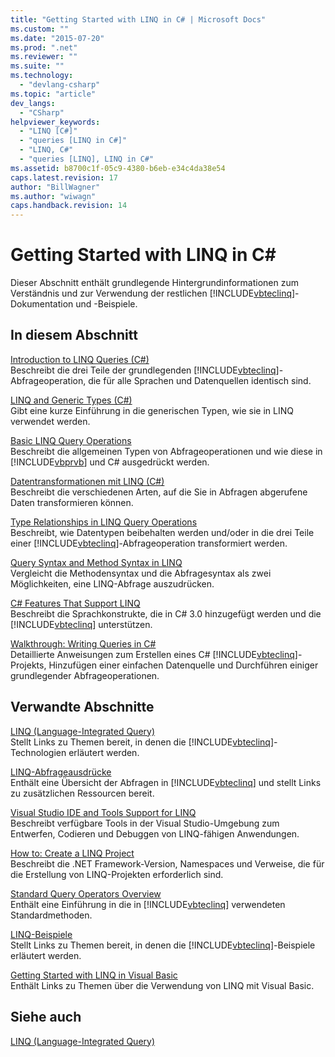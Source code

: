 ```yaml
---
title: "Getting Started with LINQ in C# | Microsoft Docs"
ms.custom: ""
ms.date: "2015-07-20"
ms.prod: ".net"
ms.reviewer: ""
ms.suite: ""
ms.technology: 
  - "devlang-csharp"
ms.topic: "article"
dev_langs: 
  - "CSharp"
helpviewer_keywords: 
  - "LINQ [C#]"
  - "queries [LINQ in C#]"
  - "LINQ, C#"
  - "queries [LINQ], LINQ in C#"
ms.assetid: b8700c1f-05c9-4380-b6eb-e34c4da38e54
caps.latest.revision: 17
author: "BillWagner"
ms.author: "wiwagn"
caps.handback.revision: 14
---
```

# Getting Started with LINQ in C# #
Dieser Abschnitt enthält grundlegende Hintergrundinformationen zum Verständnis und zur Verwendung der restlichen [!INCLUDE[vbteclinq](../../../../csharp/includes/vbteclinq-md.md)]\-Dokumentation und \-Beispiele.  
  
## In diesem Abschnitt  
 [Introduction to LINQ Queries \(C\#\)](../../../../csharp/programming-guide/concepts/linq/introduction-to-linq-queries.md)  
 Beschreibt die drei Teile der grundlegenden [!INCLUDE[vbteclinq](../../../../csharp/includes/vbteclinq-md.md)]\-Abfrageoperation, die für alle Sprachen und Datenquellen identisch sind.  
  
 [LINQ and Generic Types \(C\#\)](../../../../csharp/programming-guide/concepts/linq/linq-and-generic-types.md)  
 Gibt eine kurze Einführung in die generischen Typen, wie sie in LINQ verwendet werden.  
  
 [Basic LINQ Query Operations](../../../../csharp/programming-guide/concepts/linq/basic-linq-query-operations.md)  
 Beschreibt die allgemeinen Typen von Abfrageoperationen und wie diese in [!INCLUDE[vbprvb](../../../../csharp/programming-guide/concepts/linq/includes/vbprvb-md.md)] und C\# ausgedrückt werden.  
  
 [Datentransformationen mit LINQ \(C\#\)](../../../../csharp/programming-guide/concepts/linq/data-transformations-with-linq.md)  
 Beschreibt die verschiedenen Arten, auf die Sie in Abfragen abgerufene Daten transformieren können.  
  
 [Type Relationships in LINQ Query Operations](../../../../csharp/programming-guide/concepts/linq/type-relationships-in-linq-query-operations.md)  
 Beschreibt, wie Datentypen beibehalten werden und\/oder in die drei Teile einer [!INCLUDE[vbteclinq](../../../../csharp/includes/vbteclinq-md.md)]\-Abfrageoperation transformiert werden.  
  
 [Query Syntax and Method Syntax in LINQ](../../../../csharp/programming-guide/concepts/linq/query-syntax-and-method-syntax-in-linq.md)  
 Vergleicht die Methodensyntax und die Abfragesyntax als zwei Möglichkeiten, eine LINQ\-Abfrage auszudrücken.  
  
 [C\# Features That Support LINQ](../../../../csharp/programming-guide/concepts/linq/features-that-support-linq.md)  
 Beschreibt die Sprachkonstrukte, die in C\# 3.0 hinzugefügt werden und die [!INCLUDE[vbteclinq](../../../../csharp/includes/vbteclinq-md.md)] unterstützen.  
  
 [Walkthrough: Writing Queries in C\#](../../../../csharp/programming-guide/concepts/linq/walkthrough-writing-queries-linq.md)  
 Detaillierte Anweisungen zum Erstellen eines C\# [!INCLUDE[vbteclinq](../../../../csharp/includes/vbteclinq-md.md)]\-Projekts, Hinzufügen einer einfachen Datenquelle und Durchführen einiger grundlegender Abfrageoperationen.  
  
## Verwandte Abschnitte  
 [LINQ \(Language\-Integrated Query\)](../Topic/LINQ%20\(Language-Integrated%20Query\).md)  
 Stellt Links zu Themen bereit, in denen die [!INCLUDE[vbteclinq](../../../../csharp/includes/vbteclinq-md.md)]\-Technologien erläutert werden.  
  
 [LINQ\-Abfrageausdrücke](../../../../csharp/programming-guide/linq-query-expressions/index.md)  
 Enthält eine Übersicht der Abfragen in [!INCLUDE[vbteclinq](../../../../csharp/includes/vbteclinq-md.md)] und stellt Links zu zusätzlichen Ressourcen bereit.  
  
 [Visual Studio IDE and Tools Support for LINQ](../../../../visual-basic/programming-guide/concepts/linq/visual-studio-ide-and-tools-support-for-linq.md)  
 Beschreibt verfügbare Tools in der Visual Studio\-Umgebung zum Entwerfen, Codieren und Debuggen von LINQ\-fähigen Anwendungen.  
  
 [How to: Create a LINQ Project](../Topic/How%20to:%20Create%20a%20LINQ%20Project.md)  
 Beschreibt die .NET Framework\-Version, Namespaces und Verweise, die für die Erstellung von LINQ\-Projekten erforderlich sind.  
  
 [Standard Query Operators Overview](../../../../visual-basic/programming-guide/concepts/linq/standard-query-operators-overview.md)  
 Enthält eine Einführung in die in [!INCLUDE[vbteclinq](../../../../csharp/includes/vbteclinq-md.md)] verwendeten Standardmethoden.  
  
 [LINQ\-Beispiele](../Topic/LINQ%20Samples.md)  
 Stellt Links zu Themen bereit, in denen die [!INCLUDE[vbteclinq](../../../../csharp/includes/vbteclinq-md.md)]\-Beispiele erläutert werden.  
  
 [Getting Started with LINQ in Visual Basic](../../../../visual-basic/programming-guide/concepts/linq/getting-started-with-linq.md)  
 Enthält Links zu Themen über die Verwendung von LINQ mit Visual Basic.  
  
## Siehe auch  
 [LINQ \(Language\-Integrated Query\)](../Topic/LINQ%20\(Language-Integrated%20Query\).md)